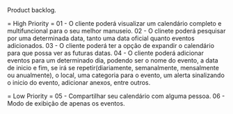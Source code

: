Product backlog.

= High Priority = 
01 - O cliente poderá visualizar um calendário completo e multifuncional para o seu melhor manuseio.
02 - O clinete poderá pesquisar por uma determinada data, tanto uma data oficial quanto eventos adicionados.
03 - O cliente poderá ter a opção de expandir o calendário para que possa ver as futuras datas.
04 - O cliente poderá adicionar eventos para um determinado dia, podendo ser o nome do evento, a data de inicio e fim,
se irá se repetir(diariamente, semanalmente, mensalmente ou anualmente), o local, uma categoria para o evento, um alerta 
sinalizando o inicio do evento, adicionar anexos, entre outros.

= Low Priority = 
05 - Compartilhar seu calendário com alguma pessoa.
06 - Modo de exibição de apenas os eventos.

